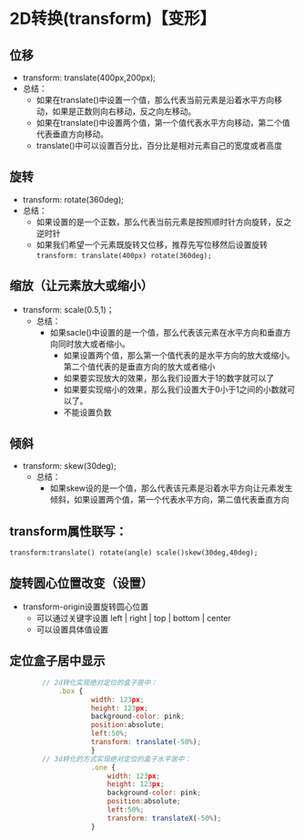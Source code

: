# 2D转换(transform)【变形】

## 位移

- transform: translate(400px,200px);
- 总结：
	- 如果在translate()中设置一个值，那么代表当前元素是沿着水平方向移动，如果是正数则向右移动，反之向左移动。
	- 如果在translate()中设置两个值，第一个值代表水平方向移动，第二个值代表垂直方向移动。
	- translate()中可以设置百分比，百分比是相对元素自己的宽度或者高度


## 旋转

- transform: rotate(360deg);
- 总结：
	- 如果设置的是一个正数，那么代表当前元素是按照顺时针方向旋转，反之逆时针
	- 如果我们希望一个元素既旋转又位移，推荐先写位移然后设置旋转
    `transform: translate(400px) rotate(360deg);`


## 缩放（让元素放大或缩小）

- transform: scale(0.5,1)；
	- 总结：
	    - 如果sacle()中设置的是一个值，那么代表该元素在水平方向和垂直方向同时放大或者缩小。
	        - 如果设置两个值，那么第一个值代表的是水平方向的放大或缩小。第二个值代表的是垂直方向的放大或者缩小
	        - 如果要实现放大的效果，那么我们设置大于1的数字就可以了
	        - 如果要实现缩小的效果，那么我们设置大于0小于1之间的小数就可以了。
		    - 不能设置负数

## 倾斜

- transform: skew(30deg);
    - 总结：
	  - 如果skew设的是一个值，那么代表该元素是沿着水平方向让元素发生倾斜，如果设置两个值，第一个代表水平方向，第二值代表垂直方向

## transform属性联写：

 `transform:translate() rotate(angle) scale()skew(30deg,40deg);`

## 旋转圆心位置改变（设置）

- transform-origin设置旋转圆心位置
	- 可以通过关键字设置 left | right | top | bottom | center
	- 可以设置具体值设置


## 定位盒子居中显示 

```javascript
        // 2d转化实现绝对定位的盒子居中：
            .box {
                    width: 123px;
                    height: 123px;
                    background-color: pink;
                    position:absolute;
                    left:50%;
                    transform: translate(-50%);
                    }
        // 3d转化的方式实现绝对定位的盒子水平居中：
                    .one {
                        width: 123px;
                        height: 123px;
                        background-color: pink;
                        position:absolute;
                        left:50%;
                        transform: translateX(-50%);
                    }
```
